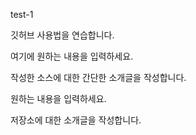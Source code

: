 test-1

깃허브 사용법을 연습합니다.

여기에 원하는 내용을 입력하세요.

작성한 소스에 대한 간단한 소개글을 작성합니다.

원하는 내용을 입력하세요.

저장소에 대한 소개글을 작성합니다.
